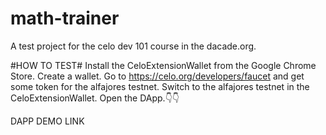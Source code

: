 # math-trainer
A test project for the celo dev 101 course in the dacade.org.



#HOW TO TEST#
Install the CeloExtensionWallet from the Google Chrome Store.
Create a wallet.
Go to https://celo.org/developers/faucet and get some token for the alfajores testnet.
Switch to the alfajores testnet in the CeloExtensionWallet.
Open the DApp.👇👇

DAPP DEMO LINK
